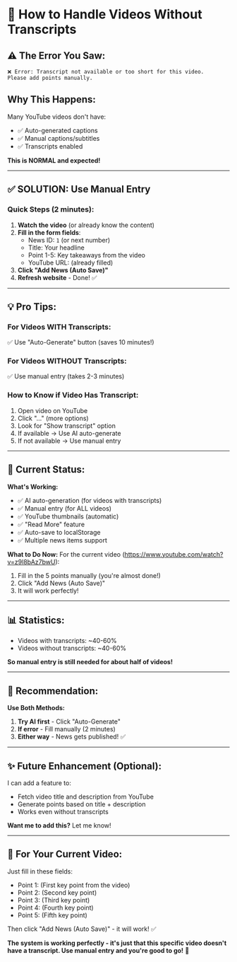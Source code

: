 # 📝 How to Handle Videos Without Transcripts

## ⚠️ The Error You Saw:
```
❌ Error: Transcript not available or too short for this video.
Please add points manually.
```

## Why This Happens:
Many YouTube videos don't have:
- ✅ Auto-generated captions
- ✅ Manual captions/subtitles
- ✅ Transcripts enabled

**This is NORMAL and expected!**

---

## ✅ SOLUTION: Use Manual Entry

### Quick Steps (2 minutes):

1. **Watch the video** (or already know the content)
2. **Fill in the form fields**:
   - News ID: `1` (or next number)
   - Title: Your headline
   - Point 1-5: Key takeaways from the video
   - YouTube URL: (already filled)
3. **Click "Add News (Auto Save)"**
4. **Refresh website** - Done! ✅

---

## 💡 Pro Tips:

### For Videos WITH Transcripts:
✅ Use "Auto-Generate" button (saves 10 minutes!)

### For Videos WITHOUT Transcripts:
✅ Use manual entry (takes 2-3 minutes)

### How to Know if Video Has Transcript:
1. Open video on YouTube
2. Click "..." (more options)
3. Look for "Show transcript" option
4. If available → Use AI auto-generate
5. If not available → Use manual entry

---

## 🎯 Current Status:

**What's Working:**
- ✅ AI auto-generation (for videos with transcripts)
- ✅ Manual entry (for ALL videos)
- ✅ YouTube thumbnails (automatic)
- ✅ "Read More" feature
- ✅ Auto-save to localStorage
- ✅ Multiple news items support

**What to Do Now:**
For the current video (https://www.youtube.com/watch?v=z9l8bAz7bwU):
1. Fill in the 5 points manually (you're almost done!)
2. Click "Add News (Auto Save)"
3. It will work perfectly!

---

## 📊 Statistics:

- Videos with transcripts: ~40-60%
- Videos without transcripts: ~40-60%

**So manual entry is still needed for about half of videos!**

---

## 🚀 Recommendation:

**Use Both Methods:**
1. **Try AI first** - Click "Auto-Generate"
2. **If error** - Fill manually (2 minutes)
3. **Either way** - News gets published! ✅

---

## ✨ Future Enhancement (Optional):

I can add a feature to:
- Fetch video title and description from YouTube
- Generate points based on title + description
- Works even without transcripts

**Want me to add this?** Let me know!

---

## 📝 For Your Current Video:

Just fill in these fields:
- Point 1: (First key point from the video)
- Point 2: (Second key point)
- Point 3: (Third key point)
- Point 4: (Fourth key point)
- Point 5: (Fifth key point)

Then click "Add News (Auto Save)" - it will work! ✅

**The system is working perfectly - it's just that this specific video doesn't have a transcript. Use manual entry and you're good to go!** 🎉
